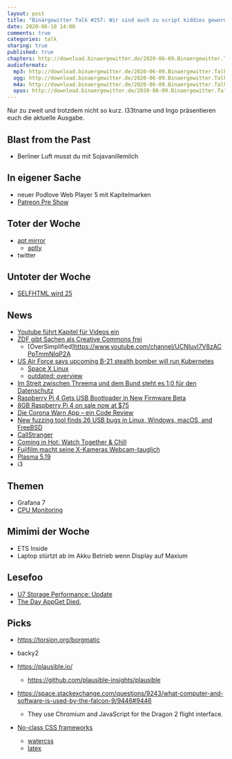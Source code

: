 ```yaml
---
layout: post
title: "Binärgewitter Talk #257: Wir sind auch zu script kiddies geworden"
date: 2020-06-10 14:00
comments: true
categories: talk
sharing: true
published: true
chapters: http://download.binaergewitter.de/2020-06-09.Binaergewitter.Talk.257.chapters.txt
audioformats:
  mp3: http://download.binaergewitter.de/2020-06-09.Binaergewitter.Talk.257.mp3
  ogg: http://download.binaergewitter.de/2020-06-09.Binaergewitter.Talk.257.ogg
  m4a: http://download.binaergewitter.de/2020-06-09.Binaergewitter.Talk.257.m4a
  opus: http://download.binaergewitter.de/2020-06-09.Binaergewitter.Talk.257.opus
---
```

Nur zu zweit und trotzdem nicht so kurz. l33tname und Ingo präsentieren euch die aktuelle Ausgabe.

## Blast from the Past

- Berliner Luft musst du mit Sojavanillemilch



## In eigener Sache

- neuer Podlove Web Player 5 mit Kapitelmarken
- [Patreon Pre Show](https://www.patreon.com/posts/die-verlorene-37915918 )


## Toter der Woche

- [apt mirror](https://github.com/apt-mirror/apt-mirror )
  * [aptly](https://www.aptly.info/ )
- twitter



## Untoter der Woche

- [SELFHTML wird 25](https://blog.selfhtml.org/2020/06/04/zusammenhaenge-schaffen-selfhtml-wird-25/)



## News

- [Youtube führt Kapitel für Videos ein](https://www.golem.de/news/google-youtube-fuehrt-kapitel-fuer-videos-ein-2005-148806.html )
- [ZDF gibt Sachen als Creative Commons frei]( https://www.heise.de/news/ZDF-gibt-Bildungsinhalte-nicht-nur-fuer-Schulen-und-Wikipedia-frei-4778640.html )
  * [OverSimplified]https://www.youtube.com/channel/UCNIuvl7V8zACPpTmmNIqP2A
- [US Air Force says upcoming B-21 stealth bomber will run Kubernetes]( https://www.theregister.com/2020/06/03/kubernetes_b_21_bomber/ )
  * [Space X Linux]( https://www.linux-magazin.de/news/spacex-raketen-mit-echtzeit-linux/ )
  * [outdated: overview]( https://www.osadl.org/Realtime-Linux.projects-realtime-linux.0.html )
- [Im Streit zwischen Threema und dem Bund steht es 1:0 für den Datenschutz](https://www.watson.ch/digital/online-sicherheit/687405821-im-streit-zwischen-threema-und-dem-bund-steht-es-1-0-fuer-den-datenschutz)
- [Raspberry Pi 4 Gets USB Bootloader in New Firmware Beta]( https://www.tomshardware.com/news/raspberry-pi-boot-from-usb-firmware-beta )
- [8GB Raspberry Pi 4 on sale now at $75](https://www.raspberrypi.org/blog/8gb-raspberry-pi-4-on-sale-now-at-75/)
- [Die Corona Warn App – ein Code Review](http://winkenschuerfel.de/die-corona-warn-app-ein-code-review/ )
- [New fuzzing tool finds 26 USB bugs in Linux, Windows, macOS, and FreeBSD](https://www.zdnet.com/article/new-fuzzing-tool-finds-26-usb-bugs-in-linux-windows-macos-and-freebsd/ )
- [CallStranger]( https://www.heise.de/news/CallStranger-Universal-Plug-and-Play-Schwachstelle-in-Milliarden-von-Geraeten-4779177.html )
- [Coming in Hot: Watch Together & Chill](https://www.plex.tv/blog/coming-in-hot-watch-together-chill/)
- [Fujifilm macht seine X-Kameras Webcam-tauglich](https://www.heise.de/news/Fujifilm-macht-seine-X-Kameras-Webcam-tauglich-4768455.html)
- [Plasma 5.19]( https://kde.org/announcements/plasma-5.19.0 )
 - i3

## Themen

- Grafana 7
- [CPU Monitoring](https://l33tsource.com/blog/2020/05/24/cpu-temperature-monitoring/)



## Mimimi der Woche

- ETS Inside 
- Laptop stürtzt ab im Akku Betrieb wenn Display auf Maxium



## Lesefoo

- [U7 Storage Performance: Update]( https://blog.uberspace.de/u7-storage-performance-update/ )
- [The Day AppGet Died.]( https://keivan.io/the-day-appget-died/ )



## Picks

- https://torsion.org/borgmatic
- backy2
- https://plausible.io/
  * https://github.com/plausible-insights/plausible
- https://space.stackexchange.com/questions/9243/what-computer-and-software-is-used-by-the-falcon-9/9446#9446
  * They use Chromium and JavaScript for the Dragon 2 flight interface.

- [No-class CSS frameworks](https://twitter.com/JoshWComeau/status/1265006317422477313)
  * [watercss](https://watercss.kognise.dev/)
  * [latex](https://latex.now.sh/)




